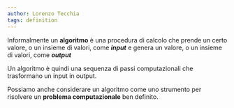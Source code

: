 ```yaml
---
author: Lorenzo Tecchia
tags: definition
---
```

Informalmente un **algoritmo** è una procedura di calcolo che prende un certo valore, o un insieme di valori, come ***input*** e genera un valore, o un insieme di valori, come ***output***

Un algoritmo è quindi una sequenza di passi computazionali che trasformano un input in output.

Possiamo anche considerare un algoritmo come uno strumento per risolvere un **problema computazionale** ben definito.